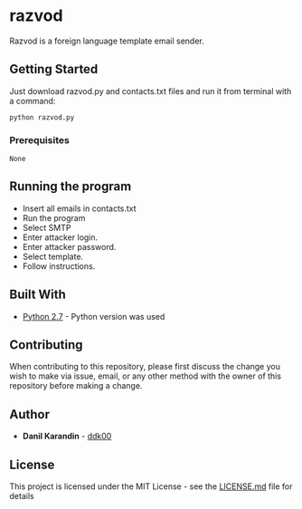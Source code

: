 # razvod

Razvod is a foreign language template email sender.

## Getting Started

Just download razvod.py and contacts.txt files and run it from terminal with a command:
```
python razvod.py
```

### Prerequisites
```
None
```

## Running the program
* Insert all emails in contacts.txt
* Run the program
* Select SMTP
* Enter attacker login.
* Enter attacker password.
* Select template.
* Follow instructions.


## Built With

* [Python 2.7](https://www.python.org/download/releases/2.7/) - Python version was used


## Contributing

When contributing to this repository, please first discuss the change you wish to make via issue, email, or any other method with the owner of this repository before making a change.


## Author

* **Danil Karandin** - [ddk00](https://github.com/ddk00)

## License

This project is licensed under the MIT License - see the [LICENSE.md](LICENSE.md) file for details


